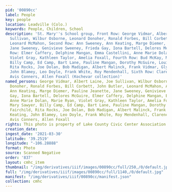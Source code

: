 ```yaml
---
pid: '00890cc'
label: People
key: people
location: Leadville (Colo.)
keywords: People, Children, School
description: 'St. Mary''s School group, Front Row: George Vidmar, Albert Laine, Joe
  Sullivan, Wilbur Osborne, Leonard Donoher, Ronald Forbes, Bill Corbett, John Butler,
  Leonard McMahon, Second Row: Ann Sweeney, Ann Keating, Marge Diemer, Pauline Jeanette,
  Jane Sweeney, Genivieve Sweeney, Frieda Gay, Iona Bartell, Delores McGuire, Third
  Row: Elmer Caffery, Delphine Mangan, Emma Castellini, Anne Marie Dolan, Marie Ryan,
  Violet Gray, Kathleen Taylor, Amelia Foxall, Fourth Row: Bud McKay, Mary Sawyer,
  Billy Camp, Ed Camp, Bart Lane, Pauline Mangan, Dorothy McGuire, Louise Fairchild,
  Rita Rocks, Joe Dolan, Bob Madigan, Albert Malinck, Frank Vidmar, Glynn Keating,
  John Blamey, Leo Doyle, Frank White, Roy Mendenhall, Sixth Row: Clarence Donoher,
  Avis Conners, Allen Foxall (Kochevar collection)'
named_persons: George Vidmar, Albert Laine, Joe Sullivan, Wilbur Osborne, Leonard
  Donoher, Ronald Forbes, Bill Corbett, John Butler, Leonard McMahon, Ann Sweeney,
  Ann Keating, Marge Diemer, Pauline Jeanette, Jane Sweeney, Genivieve Sweeney, Frieda
  Gay, Iona Bartell, Delores McGuire, Elmer Caffery, Delphine Mangan, Emma Castellini,
  Anne Marie Dolan, Marie Ryan, Violet Gray, Kathleen Taylor, Amelia Foxall, Bud McKay,
  Mary Sawyer, Billy Camp, Ed Camp, Bart Lane, Pauline Mangan, Dorothy McGuire, Louise
  Fairchild, Rita Rocks, Joe Dolan, Bob Madigan, Albert Malinck, Frank Vidmar, Glynn
  Keating, John Blamey, Leo Doyle, Frank White, Roy Mendenhall, Clarence Donoher,
  Avis Conners, Allen Foxall
rights: This photo is property of Lake County Civic Center Association.
creation_date: 
ingest_date: '2021-03-30'
latitude: '39.2519'
longitude: "-106.28888"
format: Photo
source: Scanned Negative
order: '837'
layout: cmhc_item
thumbnail: "/img/derivatives/iiif/images/00890cc/full/250,/0/default.jpg"
full: "/img/derivatives/iiif/images/00890cc/full/1140,/0/default.jpg"
manifest: "/img/derivatives/iiif/00890cc/manifest.json"
collection: cmhc
---
```

